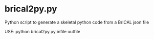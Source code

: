 # brical2py.py
Python script to generate a skeletal python code from a BriCAL json file

USE: python brical2py.py infile outfile

